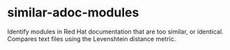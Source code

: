 # similar-adoc-modules

Identify modules in Red Hat documentation that are too similar, or identical. Compares text files using the Levenshtein distance metric.
